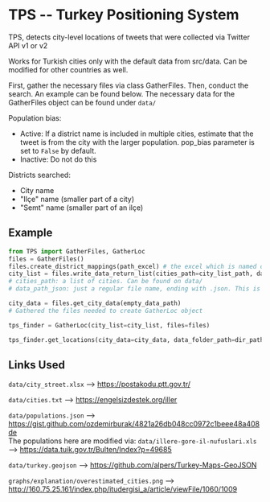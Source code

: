 # TPS -- Turkey Positioning System

TPS, detects city-level locations of tweets that were collected via Twitter API v1 or v2

Works for Turkish cities only with the default data from src/data. Can be modified for other countries as well.

First, gather the necessary files via class GatherFiles. Then, conduct the search. An example can be found below. The necessary data for the GatherFiles object can be found under ```data/```

Population bias:
- Active: If a district name is included in multiple cities, estimate that the tweet is from the city with the larger population. pop_bias parameter is set to ```False``` by default.
- Inactive: Do not do this

Districts searched:
- City name
- "Ilçe" name (smaller part of a city)
- "Semt" name (smaller part of an ilçe)

## Example

```python
from TPS import GatherFiles, GatherLoc
files = GatherFiles()
files.create_district_mappings(path_excel) # the excel which is named city_street.xlsx on data/
city_list = files.write_data_return_list(cities_path=city_list_path, data_path_json=empty_data_path)
# cities_path: a list of cities. Can be found on data/
# data_path_json: just a regular file name, ending with .json. This is going to be written with the function

city_data = files.get_city_data(empty_data_path)
# Gathered the files needed to create GatherLoc object

tps_finder = GatherLoc(city_list=city_list, files=files)

tps_finder.get_locations(city_data=city_data, data_folder_path=dir_path, which_metadata="user_bio", path_result="v2_trial_tweet-based.json", api_version=2, user=False, retweets=True, path_dates="dates.txt", path_texts=txt_path, search_keyword="@RTErdogan", date_window=[[2023,4,10], 6])
```

## Links Used

```data/city_street.xlsx``` --> https://postakodu.ptt.gov.tr/ <br />

```data/cities.txt``` --> https://engelsizdestek.org/iller <br />

```data/populations.json``` --> https://gist.github.com/ozdemirburak/4821a26db048cc0972c1beee48a408de <br />
The populations here are modified via: ```data/illere-gore-il-nufuslari.xls``` --> https://data.tuik.gov.tr/Bulten/Index?p=49685


```data/turkey.geojson``` --> https://github.com/alpers/Turkey-Maps-GeoJSON <br />

```graphs/explanation/overestimated_cities.png``` --> http://160.75.25.161/index.php/itudergisi_a/article/viewFile/1060/1009
